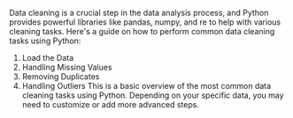 Data cleaning is a crucial step in the data analysis process, and Python provides powerful libraries like pandas, numpy, and re to help with various cleaning tasks. Here's a guide on how to perform common data cleaning tasks using Python:

1. Load the Data
2. Handling Missing Values
3. Removing Duplicates
4. Handling Outliers
This is a basic overview of the most common data cleaning tasks using Python. Depending on your specific data, you may need to customize or add more advanced steps.
